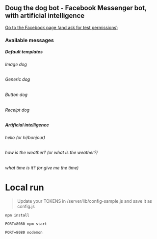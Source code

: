 ## Doug the dog bot - Facebook Messenger bot, with artificial intelligence

[Go to the Facebook page (and ask for test permissions)](https://www.facebook.com/dougthedogbot/)


### Available messages

##### Default templates
###### Image dog
###### Generic dog
###### Button dog
###### Receipt dog

##### Artificial intelligence
###### hello (or hi/bonjour)
###### how is the weather? (or what is the weather?)
###### what time is it? (or give me the time)

# Local run

> Update your TOKENS in /server/lib/config-sample.js and save it as config.js

```
npm install
```
```
PORT=8080 npm start
```
```
PORT=8080 nodemon
```
